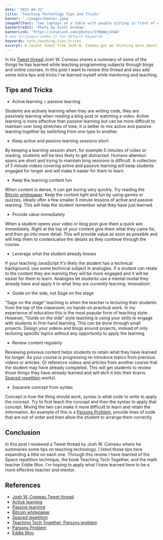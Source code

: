 ```yaml
---
date: '2021-04-22'
title: 'Teaching Technology Tips and Tricks'
banner: './images/banner.jpeg'
imageAltText: 'two laptops on a table with people sitting in front of each talking'
bannerCredit: 'Photo by Scott Graham'
bannerLink: 'https://unsplash.com/photos/5fNmWej4tAA'
# see src/pages/index.js for default keywords
keywords: tech,teaching,tips,tricks
excerpt: A recent Tweet from Josh W. Comeau got me thinking more about how to teach technical subjects like programming more effectively. Here is a list of tips and tricks from his summary and more.
---
```


In his [Tweet thread](https://twitter.com/JoshWComeau/status/1381611771841146883) Josh W. Comeau shares a summary of some of the things he has learned while teaching programming subjects through blogs and online courses. In this post I want to review this thread and also add some extra tips and tricks I've learned myself while mentoring and teaching.

## Tips and Tricks

- Active learning > passive learning

Students are actively learning when they are writing code, they are passively learning when reading a blog post or watching a video. Active learning is more effective than passive learning but can be more difficult to maintain over long stretches of time. It is better to mix active and passive learning together by switching from one type to another.

- Keep active and passive learning sessions short

By keeping a learning session short, for example 5 minutes of video or reading, students will be less likely to get distracted. Humans attention spans are short and trying to maintain long sessions is difficult. A collection of 5 minute videos covering active and passive learning will keep students engaged for longer and will make it easier for them to learn.

- Keep the learning content fun

When content is dense, it can get boring very quickly. Try reading the [Bitcoin whitepaper](https://bitcoin.org/bitcoin.pdf). Keep the content light and fun by using games or quizzes, ideally after a few smaller 5 minute lessons of active and passive learning. This will help the student remember what they have just learned.

- Provide value immediately

When a student opens your video or blog post give them a quick win immediately. Right at the top of your content give them what they came for, and then go into more detail. This will provide value as soon as possible and will help them to contextualise the details as they continue through the course.

- Leverage what the student already knows

If your teaching JavaScript it's likely the student has a technical background, use some technical subject in analogies. If a student can relate to the content they are learning they will be more engaged and it will be easier for them to learn. Analogies let students use a mental modal they already have and apply it to what they are currently learning. Innovation!.

- Guide on the side, not Sage on the stage

"Sage on the stage" teaching is when the teacher is lecturing their students from the top of the classroom, no hands-on practical work. In my experience of education this is the most popular form of teaching style. However, "Guide on the side" style teaching is using your skills to engage with students in first-hand learning. This can be done through small projects. Design your videos and blogs around projects, instead of only lecturing specific topics without any opportunity to apply the learning.

- Review content regularly

Reviewing previous content helps students to retain what they have learned for longer. As your course is progressing re-introduce topics from previous videos or articles. Or reference videos and articles from another course that the student may have already completed. This will get students to review those things they have already learned and will etch it into their brains. [Spaced repetition](https://ncase.me/remember/) works!.

- Separate concept from syntax

Concept is how the thing should work, syntax is what code to write to apply the concept. Try to first teach the concept and then the syntax to apply that concept. Mixing the two can make it more difficult to learn and retain the information. An example of this is a [Parsons Problem](https://dl.acm.org/doi/10.5555/1151869.1151890), provide lines of code that are out of order and then allow the student to arrange them correctly.

## Conclusion

In this post I reviewed a Tweet thread by Josh W. Comeau where he summaries some tips on teaching technology. I listed those tips here expanding a little on each one. Through this review I have learned of the Space repetition technique, the book Teaching Tech Together, and the math teacher Eddie Woo. I'm hoping to apply what I have learned here to be a more effective teacher and mentor.

## References

- [Josh W. Comeau Tweet thread](https://twitter.com/JoshWComeau/status/1381611771841146883)
- [Active learning](https://en.wikipedia.org/wiki/Active_learning)
- [Passive learning](https://en.wikipedia.org/wiki/Passive_learning)
- [Bitcoin whitepaper](https://bitcoin.org/bitcoin.pdf)
- [Spaced repetition](https://ncase.me/remember/)
- [Teaching Tech Together: Parsons problem](http://teachtogether.tech/en/index.html#parsons-problems)
- [Parsons Problem](https://dl.acm.org/doi/10.5555/1151869.1151890)
- [Eddie Woo](https://www.youtube.com/channel/UCq0EGvLTyy-LLT1oUSO_0FQ)
